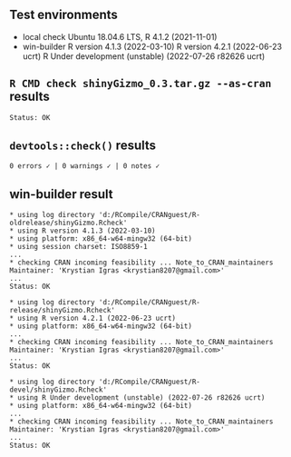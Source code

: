 ## Test environments
* local check
  Ubuntu 18.04.6 LTS, R 4.1.2 (2021-11-01)
* win-builder
  R version 4.1.3 (2022-03-10)
  R version 4.2.1 (2022-06-23 ucrt)
  R Under development (unstable) (2022-07-26 r82626 ucrt)

## `R CMD check shinyGizmo_0.3.tar.gz --as-cran` results

```
Status: OK
```

## `devtools::check()` results

```
0 errors ✓ | 0 warnings ✓ | 0 notes ✓
```

## win-builder result

```
* using log directory 'd:/RCompile/CRANguest/R-oldrelease/shinyGizmo.Rcheck'
* using R version 4.1.3 (2022-03-10)
* using platform: x86_64-w64-mingw32 (64-bit)
* using session charset: ISO8859-1
...
* checking CRAN incoming feasibility ... Note_to_CRAN_maintainers
Maintainer: 'Krystian Igras <krystian8207@gmail.com>'
...
Status: OK
```

```
* using log directory 'd:/RCompile/CRANguest/R-release/shinyGizmo.Rcheck'
* using R version 4.2.1 (2022-06-23 ucrt)
* using platform: x86_64-w64-mingw32 (64-bit)
...
* checking CRAN incoming feasibility ... Note_to_CRAN_maintainers
Maintainer: 'Krystian Igras <krystian8207@gmail.com>'
...
Status: OK
```

```
* using log directory 'd:/RCompile/CRANguest/R-devel/shinyGizmo.Rcheck'
* using R Under development (unstable) (2022-07-26 r82626 ucrt)
* using platform: x86_64-w64-mingw32 (64-bit)
...
* checking CRAN incoming feasibility ... Note_to_CRAN_maintainers
Maintainer: 'Krystian Igras <krystian8207@gmail.com>'
...
Status: OK
```
